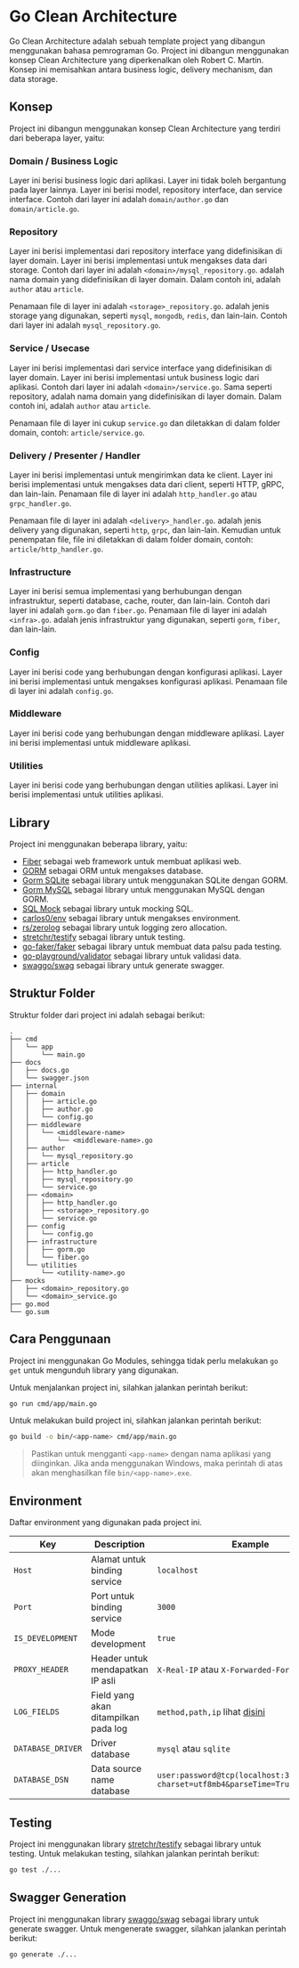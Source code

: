 # Go Clean Architecture

Go Clean Architecture adalah sebuah template project yang dibangun menggunakan bahasa pemrograman Go. Project
ini dibangun menggunakan konsep Clean Architecture yang diperkenalkan oleh Robert C. Martin. Konsep ini
memisahkan antara business logic, delivery mechanism, dan data storage.

## Konsep

Project ini dibangun menggunakan konsep Clean Architecture yang terdiri dari beberapa layer, yaitu:

### Domain / Business Logic

Layer ini berisi business logic dari aplikasi. Layer ini tidak boleh bergantung pada layer lainnya. Layer ini
berisi model, repository interface, dan service interface. Contoh dari layer ini adalah `domain/author.go` dan
`domain/article.go`.

### Repository

Layer ini berisi implementasi dari repository interface yang didefinisikan di layer domain. Layer ini berisi
implementasi untuk mengakses data dari storage. Contoh dari layer ini adalah `<domain>/mysql_repository.go`. <domain>
adalah nama domain yang didefinisikan di layer domain. Dalam contoh ini, <domain> adalah `author` atau `article`.

Penamaan file di layer ini adalah `<storage>_repository.go`. <storage> adalah jenis storage yang digunakan, seperti
`mysql`, `mongodb`, `redis`, dan lain-lain. Contoh dari layer ini adalah `mysql_repository.go`.

### Service / Usecase

Layer ini berisi implementasi dari service interface yang didefinisikan di layer domain. Layer ini berisi implementasi
untuk business logic dari aplikasi. Contoh dari layer ini adalah `<domain>/service.go`. Sama seperti
repository, <domain>
adalah nama domain yang didefinisikan di layer domain. Dalam contoh ini, <domain> adalah `author` atau `article`.

Penamaan file di layer ini cukup `service.go` dan diletakkan di dalam folder domain, contoh: `article/service.go`.

### Delivery / Presenter / Handler

Layer ini berisi implementasi untuk mengirimkan data ke client. Layer ini berisi implementasi untuk mengakses data dari
client, seperti HTTP, gRPC, dan lain-lain. Penamaan file di layer ini adalah `http_handler.go` atau `grpc_handler.go`.

Penamaan file di layer ini adalah `<delivery>_handler.go`. <delivery> adalah jenis delivery yang digunakan,
seperti `http`,
`grpc`, dan lain-lain. Kemudian untuk penempatan file, file ini diletakkan di dalam folder domain,
contoh: `article/http_handler.go`.

### Infrastructure

Layer ini berisi semua implementasi yang berhubungan dengan infrastruktur, seperti database, cache, router, dan
lain-lain.
Contoh dari layer ini adalah `gorm.go` dan `fiber.go`. Penamaan file di layer ini adalah `<infra>.go`. <infra> adalah
jenis
infrastruktur yang digunakan, seperti `gorm`, `fiber`, dan lain-lain.

### Config

Layer ini berisi code yang berhubungan dengan konfigurasi aplikasi. Layer ini berisi implementasi untuk mengakses
konfigurasi
aplikasi. Penamaan file di layer ini adalah `config.go`.

### Middleware

Layer ini berisi code yang berhubungan dengan middleware aplikasi. Layer ini berisi implementasi untuk middleware
aplikasi.

### Utilities

Layer ini berisi code yang berhubungan dengan utilities aplikasi. Layer ini berisi implementasi untuk utilities
aplikasi.

## Library

Project ini menggunakan beberapa library, yaitu:

- [Fiber](https://gofiber.io) sebagai web framework untuk membuat aplikasi web.
- [GORM](https://gorm.io) sebagai ORM untuk mengakses database.
- [Gorm SQLite](https://github.com/glebarez/sqlite) sebagai library untuk menggunakan SQLite dengan GORM.
- [Gorm MySQL](https://gorm.io/driver/mysql) sebagai library untuk menggunakan MySQL dengan GORM.
- [SQL Mock](https://github.com/DATA-DOG/go-sqlmock) sebagai library untuk mocking SQL.
- [carlos0/env](https://https://github.com/caarlos0/env) sebagai library untuk mengakses environment.
- [rs/zerolog](https://https://github.com/rs/zerolog) sebagai library untuk logging zero allocation.
- [stretchr/testify](https://github.com/stretchr/testify) sebagai library untuk testing.
- [go-faker/faker](https://github.com/go-faker/faker) sebagai library untuk membuat data palsu pada testing.
- [go-playground/validator](https://github.com/go-playground/validator) sebagai library untuk validasi data.
- [swaggo/swag](https://github.com/swaggo/swag) sebagai library untuk generate swagger.

## Struktur Folder

Struktur folder dari project ini adalah sebagai berikut:

```plaintext
.
├── cmd
│   └── app
│       └── main.go
├── docs
│   ├── docs.go
│   └── swagger.json
├── internal
│   ├── domain
│   │   ├── article.go
│   │   ├── author.go
│   │   └── config.go
│   ├── middleware
│   │   └── <middleware-name>
│   │       └── <middleware-name>.go
│   ├── author
│   │   └── mysql_repository.go
│   ├── article
│   │   ├── http_handler.go
│   │   ├── mysql_repository.go
│   │   └── service.go
│   ├── <domain>
│   │   ├── http_handler.go
│   │   ├── <storage>_repository.go
│   │   └── service.go
│   ├── config
│   │   └── config.go
│   ├── infrastructure
│   │   ├── gorm.go
│   │   └── fiber.go
│   └── utilities
│       └── <utility-name>.go
├── mocks
│   ├── <domain>_repository.go
│   └── <domain>_service.go
├── go.mod
└── go.sum
```

## Cara Penggunaan

Project ini menggunakan Go Modules, sehingga tidak perlu melakukan `go get` untuk mengunduh library yang digunakan.

Untuk menjalankan project ini, silahkan jalankan perintah berikut:

```bash
go run cmd/app/main.go
```

Untuk melakukan build project ini, silahkan jalankan perintah berikut:

```bash
go build -o bin/<app-name> cmd/app/main.go
```

> Pastikan untuk mengganti `<app-name>` dengan nama aplikasi yang diinginkan. Jika anda menggunakan Windows, maka
> perintah di atas akan menghasilkan file `bin/<app-name>.exe`.

## Environment

Daftar environment yang digunakan pada project ini.

| Key               | Description                          | Example                                                                                              | Default                                  |
|-------------------|--------------------------------------|------------------------------------------------------------------------------------------------------|------------------------------------------|
| `Host`            | Alamat untuk binding service         | `localhost`                                                                                          |                                          |
| `Port`            | Port untuk binding service           | `3000`                                                                                               | `3000`                                   |
| `IS_DEVELOPMENT`  | Mode development                     | `true`                                                                                               | `false`                                  |
| `PROXY_HEADER`    | Header untuk mendapatkan IP asli     | `X-Real-IP` atau `X-Forwarded-For`                                                                   |                                          |
| `LOG_FIELDS`      | Field yang akan ditampilkan pada log | `method,path,ip` lihat [disini](https://github.com/gofiber/contrib/blob/main/fiberzerolog/config.go) | `latency,status,method,url,error`        |
| `DATABASE_DRIVER` | Driver database                      | `mysql` atau `sqlite`                                                                                | `sqlite` (in memory)                     |
| `DATABASE_DSN`    | Data source name database            | `user:password@tcp(localhost:3306)/dbname?charset=utf8mb4&parseTime=True&loc=Local`                  | `file::memory:?cache=shared` (in memory) |

## Testing

Project ini menggunakan library [stretchr/testify](https://github.com/stretchr/testify) sebagai library untuk testing. Untuk
melakukan testing, silahkan jalankan perintah berikut:

```bash
go test ./...
```

## Swagger Generation

Project ini menggunakan library [swaggo/swag](https://github.com/swaggo/swag) sebagai library untuk generate swagger. Untuk
mengenerate swagger, silahkan jalankan perintah berikut:

```bash
go generate ./...
```